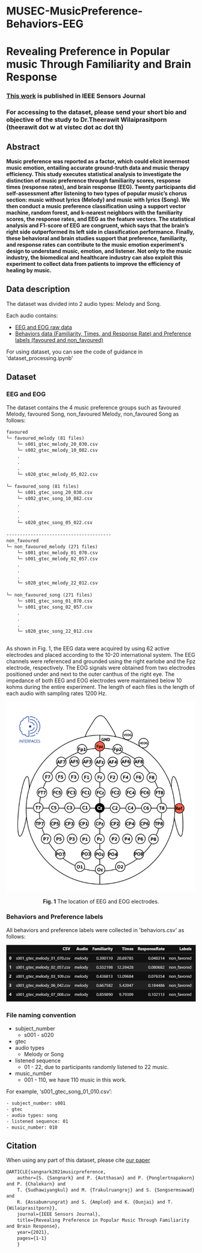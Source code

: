 # MUSEC-MusicPreference-Behaviors-EEG

# Revealing Preference in Popular music Through Familiarity and Brain Response
### [This work](https://doi.org/10.1109/JSEN.2021.3073040) is published in IEEE Sensors Journal 

### For accessing to the dataset, please send your short bio and objective of the study to Dr.Theerawit Wilaiprasitporn (theerawit dot w at vistec dot ac dot th)

## Abstract

**Music preference was reported as a factor, which could elicit innermost music emotion, entailing accurate ground-truth data and music therapy efficiency. This study executes statistical analysis to investigate the distinction of music preference through familiarity scores, response times (response rates), and brain response (EEG). Twenty participants did self-assessment after listening to two types of popular music’s chorus section: music without lyrics (Melody) and music with lyrics (Song). We then conduct a music preference classification using a support vector machine, random forest, and k-nearest neighbors with the familiarity scores, the response rates, and EEG as the feature vectors. The statistical analysis and F1-score of EEG are congruent, which says that the brain’s right side outperformed its left side in classification performance. Finally, these behavioral and brain studies support that preference, familiarity, and response rates can contribute to the music emotion experiment’s design to understand music, emotion, and listener. Not only to the music industry, the biomedical and healthcare industry can also exploit this experiment to collect data from patients to improve the efficiency of healing by music.**

## Data description
The dataset was divided into 2 audio types: Melody and Song.

Each audio contains:
* [EEG and EOG raw data](#eeg_eog_dataset)
* [Behaviors data (Familiarity, Times, and Response Rate) and Preference labels (favoured and non_favoured)](#behaviors_labels_dataset)

For using dataset, you can see the code of guidance in 'dataset_processing.ipynb'
## Dataset 
<h3 id="eeg_eog_dataset">EEG and EOG</h3>
<!-- <br>EEG and EOG -->

The dataset contains the 4 music preference groups such as favoured Melody, favoured Song, non_favoured Melody, non_favoured Song as follows:

```
favoured
└─ favoured_melody (81 files)
    └─ s001_gtec_melody_20_030.csv
    └─ s002_gtec_melody_10_082.csv
    .
    .
    .
    └─ s020_gtec_melody_05_022.csv
    
└─ favoured_song (81 files)
    └─ s001_gtec_song_20_030.csv
    └─ s002_gtec_song_10_082.csv
    .
    .
    .
    └─ s020_gtec_song_05_022.csv
    
---------------------------------------
non_favoured
└─ non_favoured_melody (271 files)
    └─ s001_gtec_melody_01_070.csv
    └─ s001_gtec_melody_02_057.csv
    .
    .
    .
    └─ s020_gtec_melody_22_012.csv
    
└─ non_favoured_song (271 files)
    └─ s001_gtec_song_01_070.csv
    └─ s001_gtec_song_02_057.csv
    .
    .
    .
    └─ s020_gtec_song_22_012.csv


```
<!-- Each .csv file contains 64 columns as follows: 
* EEG: 62 channels (Columns 1-62)
* EOG: 2 channels (Columns 63-64) -->

As shown in Fig. 1, the EEG data were acquired by using 62 active electrodes and placed according to the 10-20 international system. The EEG channels were referenced and grounded using the right earlobe and the Fpz electrode, respectively. The EOG signals were obtained from two electrodes positioned under and next to the outer canthus of the right eye. The impedance of both EEG and EOG electrodes were maintained below 10 kohms during the entire experiment. The length of each files is the length of each audio with sampling rates 1200 Hz.
    
<p align='center'>
<img src="./fig/EEG_ch_location.png">
</p>
<p align='center'> <b>Fig. 1</b> The location of EEG and EOG electrodes.</p>


<h3 id="behaviors_labels_dataset">Behaviors and Preference labels</h3>
All behaviors and preference labels were collected in 'behaviors.csv' as follows:

<p align='center'>
<img src="./fig/behaviors_df.jpg">
</p>
    
    
<h3 id="filename_convention">File naming convention</h3>

* subject_number
    - s001 - s020
* gtec
* audio types
    - Melody or Song
* listened sequence
    - 01 - 22, due to participants randomly listened to 22 music.
* music_number
    - 001 - 110, we have 110 music in this work.
    
For example, ‘s001_gtec_song_01_010.csv’:
    
    - subject_number: s001
    - gtec
    - audio types: song
    - listened sequence: 01
    - music_number: 010
    
    
## Citation
When using any part of this dataset, please cite [our paper](https://doi.org/10.1109/JSEN.2021.3073040)

```
@ARTICLE{sangnark2021musicpreference,
    author={S. {Sangnark} and P. {Autthasan} and P. {Ponglertnapakorn} and P. {Chalekarn} and 
    T. {Sudhawiyangkul} and M. {Trakulruangroj} and S. {Songsermsawad} and
    R. {Assabumrungrat} and S. {Amplod} and K. {Ounjai} and T. {Wilaiprasitporn}},
    journal={IEEE Sensors Journal}, 
    title={Revealing Preference in Popular Music Through Familiarity and Brain Response}, 
    year={2021},
    pages={1-1}
    }
    
